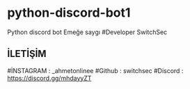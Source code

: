 # python-discord-bot1
Python discord bot
Emeğe saygı
#Developer SwitchSec

İLETİŞİM 
--------
#İNSTAGRAM : _ahmetonlinee
#Github : switchsec
#Discord : https://discord.gg/mhdayyZT
